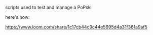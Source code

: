scripts used to test and manage a PoPskl

here's how:

https://www.loom.com/share/1c17cb44c9c44e5695d4a31f361a9af5
